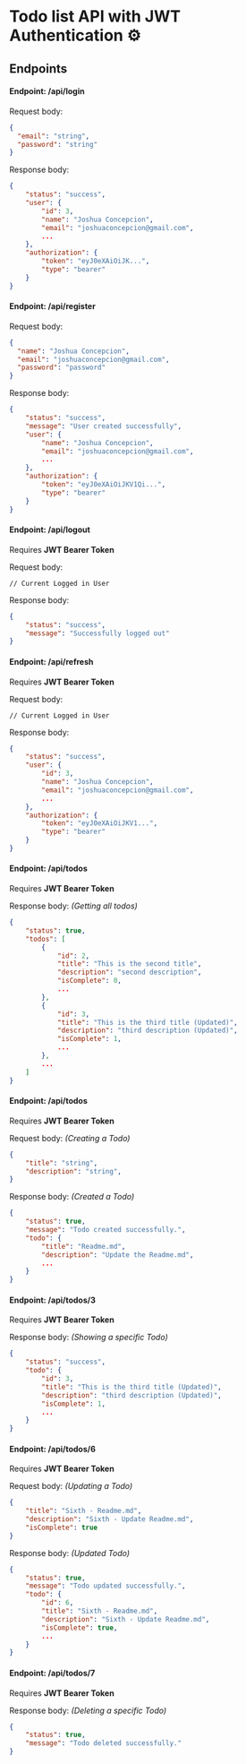 # Todo list API with JWT Authentication ⚙️

## Endpoints

<!-- Login -->
#### Endpoint: /api/login

Request body:
```json
{
  "email": "string",
  "password": "string"
}
```

Response body:
```json
{
    "status": "success",
    "user": {
        "id": 3,
        "name": "Joshua Concepcion",
        "email": "joshuaconcepcion@gmail.com",
        ...
    },
    "authorization": {
        "token": "eyJ0eXAiOiJK...",
        "type": "bearer"
    }
}
```

<!-- Register -->
#### Endpoint: /api/register

Request body:
```json
{
  "name": "Joshua Concepcion",
  "email": "joshuaconcepcion@gmail.com",
  "password": "password"
}
```

Response body:
```json
{
    "status": "success",
    "message": "User created successfully",
    "user": {
        "name": "Joshua Concepcion",
        "email": "joshuaconcepcion@gmail.com",
        ...
    },
    "authorization": {
        "token": "eyJ0eXAiOiJKV1Qi...",
        "type": "bearer"
    }
}
```

<!-- Logout -->
#### Endpoint: /api/logout

Requires **JWT Bearer Token**

Request body:
```
// Current Logged in User
```

Response body:
```json
{
    "status": "success",
    "message": "Successfully logged out"
}
```

<!-- Refresh Token -->
#### Endpoint: /api/refresh

Requires **JWT Bearer Token**

Request body:
```
// Current Logged in User
```

Response body:
```json
{
    "status": "success",
    "user": {
        "id": 3,
        "name": "Joshua Concepcion",
        "email": "joshuaconcepcion@gmail.com",
        ...
    },
    "authorization": {
        "token": "eyJ0eXAiOiJKV1...",
        "type": "bearer"
    }
}
```

<!-- Getting All Todos -->
#### Endpoint: /api/todos

Requires **JWT Bearer Token**

Response body: <em>(Getting all todos)</em>
```json
{
    "status": true,
    "todos": [
        {
            "id": 2,
            "title": "This is the second title",
            "description": "second description",
            "isComplete": 0,
            ...
        },
        {
            "id": 3,
            "title": "This is the third title (Updated)",
            "description": "third description (Updated)",
            "isComplete": 1,
            ...
        },
        ...
    ]
}
```

<!-- Creating a Todo -->
#### Endpoint: /api/todos

Requires **JWT Bearer Token**

Request body: <em>(Creating a Todo)</em>
```json
{
    "title": "string",
    "description": "string",
}
```

Response body: <em>(Created a Todo)</em>
```json
{
    "status": true,
    "message": "Todo created successfully.",
    "todo": {
        "title": "Readme.md",
        "description": "Update the Readme.md",
        ...
    }
}
```

<!-- Showing a Specific Todo -->
#### Endpoint: /api/todos/3

Requires **JWT Bearer Token**

Response body: <em>(Showing a specific Todo)</em>
```json
{
    "status": "success",
    "todo": {
        "id": 3,
        "title": "This is the third title (Updated)",
        "description": "third description (Updated)",
        "isComplete": 1,
        ...
    }
}
```

<!-- Updating a Todo -->
#### Endpoint: /api/todos/6

Requires **JWT Bearer Token**

Request body: <em>(Updating a Todo)</em>
```json
{
    "title": "Sixth - Readme.md",
    "description": "Sixth - Update Readme.md",
    "isComplete": true
}
```

Response body: <em>(Updated Todo)</em>
```json
{
    "status": true,
    "message": "Todo updated successfully.",
    "todo": {
        "id": 6,
        "title": "Sixth - Readme.md",
        "description": "Sixth - Update Readme.md",
        "isComplete": true,
        ...
    }
}
```

<!-- Deleting a Todo -->
#### Endpoint: /api/todos/7

Requires **JWT Bearer Token**

Response body: <em>(Deleting a specific Todo)</em>
```json
{
    "status": true,
    "message": "Todo deleted successfully."
}
```